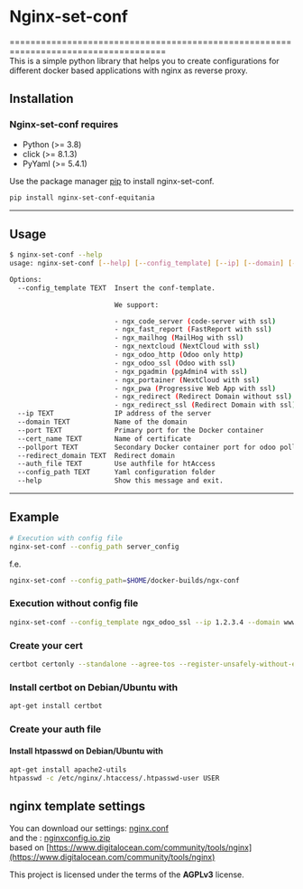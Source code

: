 # Nginx-set-conf

====================================================================================  
This is a simple python library that helps you to create configurations for different docker based applications with nginx as reverse proxy.  
  
## Installation
  
### Nginx-set-conf requires
  
- Python (>= 3.8)  
- click (>= 8.1.3)  
- PyYaml (>= 5.4.1)  
  
Use the package manager [pip](https://pip.pypa.io/en/stable/) to install nginx-set-conf.
  
```bash
pip install nginx-set-conf-equitania
```

---

## Usage

```bash
$ nginx-set-conf --help
usage: nginx-set-conf [--help] [--config_template] [--ip] [--domain] [--port] [--cert_name] [--pollport] [--redirect_domain] [--auth_file] [--config_path]
```

```bash
Options:
  --config_template TEXT  Insert the conf-template.  
  
                          We support:

                          - ngx_code_server (code-server with ssl)
                          - ngx_fast_report (FastReport with ssl)
                          - ngx_mailhog (MailHog with ssl)
                          - ngx_nextcloud (NextCloud with ssl)
                          - ngx_odoo_http (Odoo only http)
                          - ngx_odoo_ssl (Odoo with ssl)
                          - ngx_pgadmin (pgAdmin4 with ssl)
                          - ngx_portainer (NextCloud with ssl)
                          - ngx_pwa (Progressive Web App with ssl)
                          - ngx_redirect (Redirect Domain without ssl)
                          - ngx_redirect_ssl (Redirect Domain with ssl)
  --ip TEXT               IP address of the server
  --domain TEXT           Name of the domain
  --port TEXT             Primary port for the Docker container
  --cert_name TEXT        Name of certificate
  --pollport TEXT         Secondary Docker container port for odoo pollings
  --redirect_domain TEXT  Redirect domain
  --auth_file TEXT        Use authfile for htAccess 
  --config_path TEXT      Yaml configuration folder
  --help                  Show this message and exit.
```

---

## Example

```bash
# Execution with config file
nginx-set-conf --config_path server_config
```

f.e.

```bash
nginx-set-conf --config_path=$HOME/docker-builds/ngx-conf
```  

### Execution without config file

```bash
nginx-set-conf --config_template ngx_odoo_ssl --ip 1.2.3.4 --domain www.equitania.de --port 8069 --cert_name www.equitania.de --pollport 8072
```


### Create your cert

```bash
certbot certonly --standalone --agree-tos --register-unsafely-without-email -d www.equitania.de
```

### Install certbot on Debian/Ubuntu with

```bash
apt-get install certbot
```

### Create your auth file

#### Install htpasswd on Debian/Ubuntu with

```bash
apt-get install apache2-utils
htpasswd -c /etc/nginx/.htaccess/.htpasswd-user USER
```  

## nginx template settings  
  
You can download our settings: [nginx.conf](https://rm.ownerp.io/staff/nginx.conf)  
and the : [nginxconfig.io.zip](https://rm.ownerp.io/staff/nginxconfig.io.zip)  
based on [https://www.digitalocean.com/community/tools/nginx](https://www.digitalocean.com/community/tools/nginx)  
  
This project is licensed under the terms of the **AGPLv3** license.  
